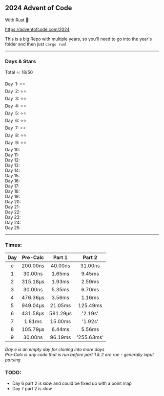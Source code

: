 
## 2024 Advent of Code

With Rust 🦀!

https://adventofcode.com/2024

This is a big Repo with multiple years, so you'll need to go into the year's folder and then just `cargo run`!

****

### Days & Stars

Total ⭐: 18/50  

Day &emsp14;1: ⭐⭐  
Day &emsp14;2: ⭐⭐  
Day &emsp14;3: ⭐⭐  
Day &emsp14;4: ⭐⭐  
Day &emsp14;5: ⭐⭐  
Day &emsp14;6: ⭐⭐  
Day &emsp14;7: ⭐⭐  
Day &emsp14;8: ⭐⭐  
Day &emsp14;9: ⭐⭐  
Day 10:  
Day 11:  
Day 12:  
Day 13:  
Day 14:  
Day 15:  
Day 16:  
Day 17:  
Day 18:  
Day 19:  
Day 20:  
Day 21:  
Day 22:  
Day 23:  
Day 24:  
Day 25:  

****

### Times:

| Day  | Pre-Calc | Part 1     | Part 2     |
| :--: | :------: | :--------: | :--------: |
| e    | 200.00ns | 40.00ns    | 31.00ns    |
| 1    | 30.00ns  | 1.65ms     | 9.45ms     |
| 2    | 315.18µs | 1.93ms     | 2.59ms     |
| 3    | 30.00ns  | 5.35ms     | 6.70ms     |
| 4    | 476.36µs | 3.56ms     | 1.16ms     |
| 5    | 949.04µs | 21.05ms    | 125.49ms   |
| 6    | 431.58µs | 581.29µs   | '2.19s'    |
| 7    | 1.81ms   | 15.00ms    | '1.92s'    |
| 8    | 105.79µs | 6.44ms     | 5.56ms     |
| 9    | 30.00ns  | 96.19ms    | '255.63ms' |

*Day e is an empty day for cloning into more days*  
*Pre-Calc is any code that is run before part 1 & 2 are run - generally input parsing*


### TODO:

* Day 6 part 2 is *slow* and could be fixed up with a point map
* Day 7 part 2 is *slow*
